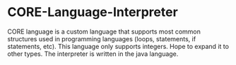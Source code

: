 # CORE-Language-Interpreter
CORE language is a custom language that supports most common structures used in programming languages (loops, statements, if statements, etc). This language only supports integers. Hope to expand it to other types. The interpreter is written in the java language.  
